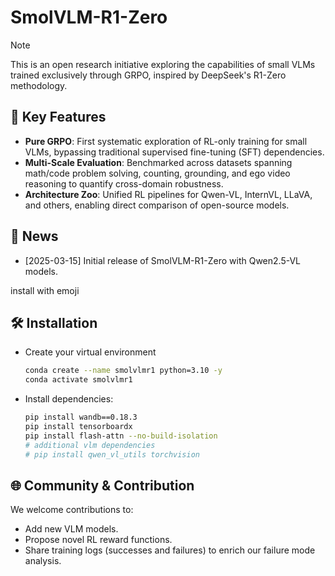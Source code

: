 # SmolVLM-R1-Zero

> [!NOTE]
> This is an open research initiative exploring the capabilities of small VLMs trained exclusively through ​GRPO, inspired by DeepSeek's R1-Zero methodology.
> 

## 🚀 Key Features

- **​Pure GRPO**: First systematic exploration of RL-only training for small VLMs, bypassing traditional supervised fine-tuning (SFT) dependencies.
- **​Multi-Scale Evaluation**: Benchmarked across datasets spanning math/code problem solving, counting, grounding, ​and ego video reasoning to quantify cross-domain robustness.
- **​Architecture Zoo**: Unified RL pipelines for Qwen-VL, InternVL, LLaVA, and others, enabling direct comparison of open-source models.

## 🚨 News 

- [2025-03-15] Initial release of SmolVLM-R1-Zero with Qwen2.5-VL models.

install with emoji
## 🛠️ Installation
- Create your virtual environment
    ```bash
    conda create --name smolvlmr1 python=3.10 -y
    conda activate smolvlmr1
    ```
- Install dependencies:
    ```bash
    pip install wandb==0.18.3
    pip install tensorboardx
    pip install flash-attn --no-build-isolation
    # additional vlm dependencies
    # pip install qwen_vl_utils torchvision
    ```

## 🌐 Community & Contribution
We welcome contributions to:

- Add new VLM models.
- Propose novel RL reward functions.
- Share training logs (successes ​and failures) to enrich our failure mode analysis.